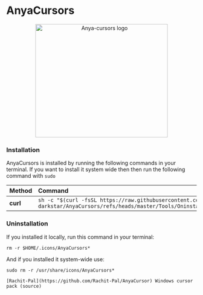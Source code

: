 # AnyaCursors
<p align="center">
	<img src="https://images.pling.com/img/00/00/79/33/24/2169016/anyacursors.jpg" width="350" height="300" alt="Anya-cursors logo">
</p>

### Installation

AnyaCursors is installed by running the following commands in your terminal.
If you want to install it system wide then then run the following command with `sudo`

| Method    | Command                                                                                           |
| :-------- | :------------------------------------------------------------------------------------------------ |
| **curl**  | `sh -c "$(curl -fsSL https://raw.githubusercontent.com/Nor-darkstar/AnyaCursors/refs/heads/master/Tools/Oninstaller.sh)"` |

### Uninstallation

If you installed it locally, run this command in your terminal: 
```
rm -r $HOME/.icons/AnyaCursors*
```
And if you installed it system-wide use:
```
sudo rm -r /usr/share/icons/AnyaCursors*

[Rachit-Pal](https://github.com/Rachit-Pal/AnyaCursor) Windows cursor pack (source)
